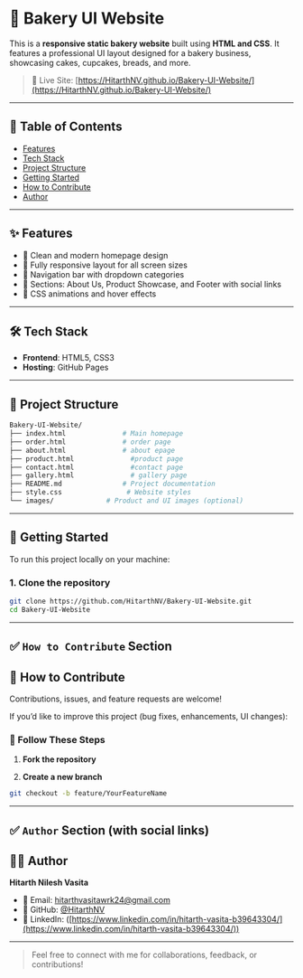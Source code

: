 # 🍰 Bakery UI Website

This is a **responsive static bakery website** built using **HTML and CSS**. It features a professional UI layout designed for a bakery business, showcasing cakes, cupcakes, breads, and more.

> 🚀 Live Site: [https://HitarthNV.github.io/Bakery-UI-Website/](https://HitarthNV.github.io/Bakery-UI-Website/)

---

## 📌 Table of Contents

- [Features](#-features)
- [Tech Stack](#-tech-stack)
- [Project Structure](#-project-structure)
- [Getting Started](#-getting-started)
- [How to Contribute](#-how-to-contribute)
- [Author](#-author)


---

## ✨ Features

- 🎨 Clean and modern homepage design
- 📱 Fully responsive layout for all screen sizes
- 🧭 Navigation bar with dropdown categories
- 🎂 Sections: About Us, Product Showcase, and Footer with social links
- 🧁 CSS animations and hover effects

---

## 🛠 Tech Stack

- **Frontend**: HTML5, CSS3
- **Hosting**: GitHub Pages

---


## 📁 Project Structure

```bash 
Bakery-UI-Website/
├── index.html              # Main homepage
├── order.html              # order page
├── about.html              # about epage
├── product.html              #product page
├── contact.html              #contact page
├── gallery.html              # gallery page
├── README.md               # Project documentation
├── style.css                # Website styles         
└── images/             # Product and UI images (optional)
```

---
## 🚀 Getting Started

To run this project locally on your machine:

### 1. Clone the repository

```bash
git clone https://github.com/HitarthNV/Bakery-UI-Website.git
cd Bakery-UI-Website

```

---

## ✅ `How to Contribute` Section


## 🤝 How to Contribute

Contributions, issues, and feature requests are welcome!

If you’d like to improve this project (bug fixes, enhancements, UI changes):

### 📌 Follow These Steps

1. **Fork the repository**

2. **Create a new branch**

```bash
git checkout -b feature/YourFeatureName

```

---

## ✅ `Author` Section (with social links)


## 👨‍💻 Author

**Hitarth Nilesh Vasita**

- 📧 Email: [hitarthvasitawrk24@gmail.com](mailto:hitarthvasitawrk24@gmail.com)
- 🔗 GitHub: [@HitarthNV](https://github.com/HitarthNV)
- 💼 LinkedIn: ([https://www.linkedin.com/in/hitarth-vasita-b39643304/](https://www.linkedin.com/in/hitarth-vasita-b39643304/))

---
> Feel free to connect with me for collaborations, feedback, or contributions!





